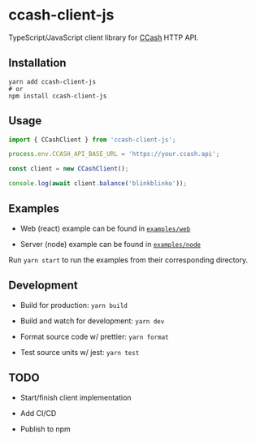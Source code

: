 # ccash-client-js

TypeScript/JavaScript client library for [CCash](https://github.com/EntireTwix/CCash) HTTP API.

## Installation

```
yarn add ccash-client-js
# or
npm install ccash-client-js
```

## Usage

```js
import { CCashClient } from 'ccash-client-js';

process.env.CCASH_API_BASE_URL = 'https://your.ccash.api';

const client = new CCashClient();

console.log(await client.balance('blinkblinko'));
```

## Examples

- Web (react) example can be found in [`examples/web`](./examples/web)

- Server (node) example can be found in [`examples/node`](./examples/node)

Run `yarn start` to run the examples from their corresponding directory.

## Development

- Build for production: `yarn build`

- Build and watch for development: `yarn dev`

- Format source code w/ prettier: `yarn format`

- Test source units w/ jest: `yarn test`

## TODO

- Start/finish client implementation

- Add CI/CD

- Publish to npm
